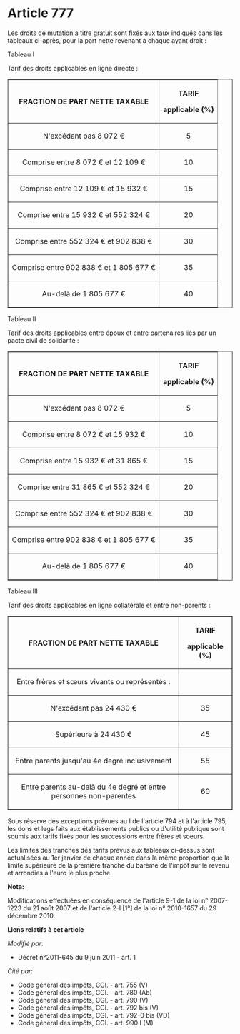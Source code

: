 # Article 777

Les droits de mutation à titre gratuit sont fixés aux taux indiqués dans les tableaux ci-après, pour la part nette revenant à
chaque ayant droit : 

Tableau I

Tarif des droits applicables en ligne directe :

<table align="center" width="700" border="1">
  <tbody>
    <tr>
      <th>FRACTION DE PART NETTE TAXABLE 

</th>
      <th>

TARIF 

applicable (%) 

</th>
    </tr>
    <tr>
      <td align="center">

N'excédant pas 8 072 € 

</td>
      <td align="center">

5 

</td>
    </tr>
    <tr>
      <td align="center">

Comprise entre 8 072 € et 12 109 € 

</td>
      <td align="center">

10 

</td>
    </tr>
    <tr>
      <td align="center">

Comprise entre 12 109 € et 15 932 € 

</td>
      <td align="center">

15 

</td>
    </tr>
    <tr>
      <td align="center">

Comprise entre 15 932 € et 552 324 € 

</td>
      <td align="center">

20 

</td>
    </tr>
    <tr>
      <td align="center">

Comprise entre 552 324 € et 902 838 € 

</td>
      <td align="center">

30 

</td>
    </tr>
    <tr>
      <td align="center">

Comprise entre 902 838 € et 1 805 677 € 

</td>
      <td align="center">

35 

</td>
    </tr>
    <tr>
      <td align="center">

Au-delà de 1 805 677 € 

</td>
      <td align="center">

40 

</td>
    </tr>
  </tbody>
</table>

Tableau II

Tarif des droits applicables entre époux et entre partenaires liés par un pacte civil de solidarité :

<table border="1" align="center" width="700">
  <tbody>
    <tr>
      <th>FRACTION DE PART NETTE TAXABLE 

</th>
      <th>

TARIF 

applicable (%) 

</th>
    </tr>
    <tr>
      <td align="center">

N'excédant pas 8 072 € 

</td>
      <td align="center">

5 

</td>
    </tr>
    <tr>
      <td align="center">

Comprise entre 8 072 € et 15 932 € 

</td>
      <td align="center">

10 

</td>
    </tr>
    <tr>
      <td align="center">

Comprise entre 15 932 € et 31 865 € 

</td>
      <td align="center">

15 

</td>
    </tr>
    <tr>
      <td align="center">

Comprise entre 31 865 € et 552 324 € 

</td>
      <td align="center">

20 

</td>
    </tr>
    <tr>
      <td align="center">

Comprise entre 552 324 € et 902 838 € 

</td>
      <td align="center">

30 

</td>
    </tr>
    <tr>
      <td align="center">

Comprise entre 902 838 € et 1 805 677 € 

</td>
      <td align="center">

35 

</td>
    </tr>
    <tr>
      <td align="center">

Au-delà de 1 805 677 € 

</td>
      <td align="center">

40 

</td>
    </tr>
  </tbody>
</table>

Tableau III

Tarif des droits applicables en ligne collatérale et entre non-parents :

<table width="700" align="center" border="1">
  <tbody>
    <tr>
      <th>FRACTION DE PART NETTE TAXABLE 

</th>
      <th>

TARIF 

applicable (%) 

</th>
    </tr>
    <tr>
      <td align="center">

Entre frères et sœurs vivants ou représentés : 

</td>
      <td align="center">

</td>
    </tr>
    <tr>
      <td align="center">

N'excédant pas 24 430 € 

</td>
      <td align="center">

35 

</td>
    </tr>
    <tr>
      <td align="center">

Supérieure à 24 430 € 

</td>
      <td align="center">

45 

</td>
    </tr>
    <tr>
      <td align="center">

Entre parents jusqu'au 4e degré inclusivement 

</td>
      <td align="center">

55 

</td>
    </tr>
    <tr>
      <td align="center">

Entre parents au-delà du 4e degré et entre personnes non-parentes 

</td>
      <td align="center">

60 

</td>
    </tr>
  </tbody>
</table>

Sous réserve des exceptions prévues au I de l'article 794 et à l'article 795, les dons et legs faits aux établissements
publics ou d'utilité publique sont soumis aux tarifs fixés pour les successions entre frères et soeurs. 

Les limites des tranches des tarifs prévus aux tableaux ci-dessus sont actualisées au 1er janvier de chaque année dans la
même proportion que la limite supérieure de la première tranche du barème de l'impôt sur le revenu et arrondies à l'euro le
plus proche.

**Nota:**

Modifications effectuées en conséquence de l'article 9-1 de la loi n° 2007-1223 du 21 août 2007 et de l'article 2-I [1°] de
la loi n° 2010-1657 du 29 décembre 2010.

**Liens relatifs à cet article**

_Modifié par_:

  - Décret n°2011-645 du 9 juin 2011 - art. 1

_Cité par_:

  - Code général des impôts, CGI. - art. 755 (V)
  - Code général des impôts, CGI. - art. 780 (Ab)
  - Code général des impôts, CGI. - art. 790 (V)
  - Code général des impôts, CGI. - art. 792 bis (V)
  - Code général des impôts, CGI. - art. 792-0 bis (VD)
  - Code général des impôts, CGI. - art. 990 I (M)
